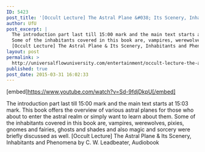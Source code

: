 ```yaml
---
ID: 5423
post_title: '[Occult Lecture] The Astral Plane &#038; Its Scenery, Inhabitants and Phenomena'
author: UfU
post_excerpt: |
  The introduction part last till 15:00 mark and the main text starts at 15:03 mark. This book offers the overview of various astral planes for those who about to enter the astral realm or simply want to learn about them.
  Some of the inhabitants covered in this book are, vampires, werewolves, pixies, gnomes and fairies, ghosts and shades and also magic and sorcery were briefly discussed as well.
  [Occult Lecture] The Astral Plane & Its Scenery, Inhabitants and Phenomena by C. W. Leadbeater, Audiobook
layout: post
permalink: >
  http://universalflowuniversity.com/entertainment/occult-lecture-the-astral-plane-its-scenery-inhabitants-and-phenomena/
published: true
post_date: 2015-03-31 16:02:33
---
```

[embed]https://www.youtube.com/watch?v=Sd-9fdjDkpU[/embed]<br>
<p>The introduction part last till 15:00 mark and the main text starts at 15:03 mark. This book offers the overview of various astral planes for those who about to enter the astral realm or simply want to learn about them.
Some of the inhabitants covered in this book are, vampires, werewolves, pixies, gnomes and fairies, ghosts and shades and also magic and sorcery were briefly discussed as well.
[Occult Lecture] The Astral Plane & Its Scenery, Inhabitants and Phenomena by C. W. Leadbeater, Audiobook</p>